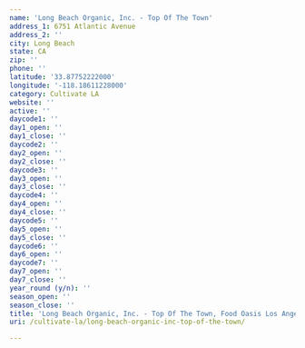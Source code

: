 ```yaml
---
name: 'Long Beach Organic, Inc. - Top Of The Town'
address_1: 6751 Atlantic Avenue
address_2: ''
city: Long Beach
state: CA
zip: ''
phone: ''
latitude: '33.87752222000'
longitude: '-118.18611228000'
category: Cultivate LA
website: ''
active: ''
daycode1: ''
day1_open: ''
day1_close: ''
daycode2: ''
day2_open: ''
day2_close: ''
daycode3: ''
day3_open: ''
day3_close: ''
daycode4: ''
day4_open: ''
day4_close: ''
daycode5: ''
day5_open: ''
day5_close: ''
daycode6: ''
day6_open: ''
daycode7: ''
day7_open: ''
day7_close: ''
year_round (y/n): ''
season_open: ''
season_close: ''
title: 'Long Beach Organic, Inc. - Top Of The Town, Food Oasis Los Angeles'
uri: /cultivate-la/long-beach-organic-inc-top-of-the-town/

---
```

